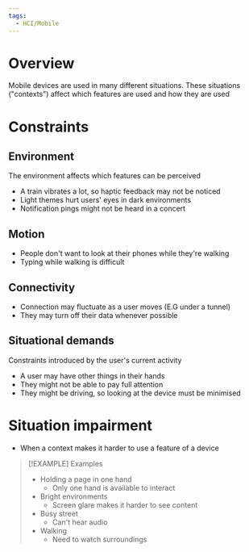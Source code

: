 ```yaml
---
tags:
  - HCI/Mobile
---
```

# Overview
Mobile devices are used in many different situations. These situations ("contexts") affect which features are used and how they are used

# Constraints
## Environment
The environment affects which features can be perceived

- A train vibrates a lot, so haptic feedback may not be noticed
- Light themes hurt users' eyes in dark environments
- Notification pings might not be heard in a concert

## Motion
- People don't want to look at their phones while they're walking
- Typing while walking is difficult

## Connectivity
- Connection may fluctuate as a user moves (E.G under a tunnel)
- They may turn off their data whenever possible

## Situational demands
Constraints introduced by the user's current activity

- A user may have other things in their hands
- They might not be able to pay full attention 
- They might be driving, so looking at the device must be minimised

# Situation impairment
- When a context makes it harder to use a feature of a device

> [!EXAMPLE] Examples
> - Holding a page in one hand
> 	- Only one hand is available to interact
> - Bright environments
> 	- Screen glare makes it harder to see content
> - Busy street
> 	- Can't hear audio
> - Walking
> 	- Need to watch surroundings